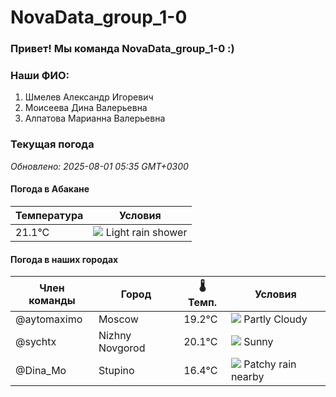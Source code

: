 # NovaData_group_1-0
### Привет! Мы команда NovaData_group_1-0 :)

### Наши ФИО:
1. Шмелев Александр Игоревич
2. Моисеева Дина Валерьевна
3. Алпатова Марианна Валерьевна

### Текущая погода
<!-- WEATHER:START -->
_Обновлено: 2025-08-01 05:35 GMT+0300_

#### Погода в Абакане

| Температура | Условия |
|-------------|----------|
| 21.1°C     | ![](https://cdn.weatherapi.com/weather/64x64/day/353.png) Light rain shower |

#### Погода в наших городах

| Член команды  | Город               | 🌡️ Темп.  | Условия          |
|---------------|---------------------|-----------|--------------------|
| @aytomaximo    | Moscow              |   19.2°C | ![](https://cdn.weatherapi.com/weather/64x64/day/116.png) Partly Cloudy |
| @sychtx        | Nizhny Novgorod     |   20.1°C | ![](https://cdn.weatherapi.com/weather/64x64/day/113.png) Sunny        |
| @Dina_Mo       | Stupino             |   16.4°C | ![](https://cdn.weatherapi.com/weather/64x64/day/176.png) Patchy rain nearby |

<!-- WEATHER:END -->
